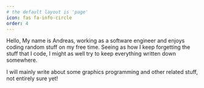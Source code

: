 ```yaml
---
# the default layout is 'page'
icon: fas fa-info-circle
order: 4
---
```


Hello, 
My name is Andreas, working as a software engineer and enjoys coding random stuff on my free time. Seeing as how I keep forgetting the stuff that I code, I might as well try to keep everything written down somewhere.

I will mainly write about some graphics programming and other related stuff, not entirely sure yet!

